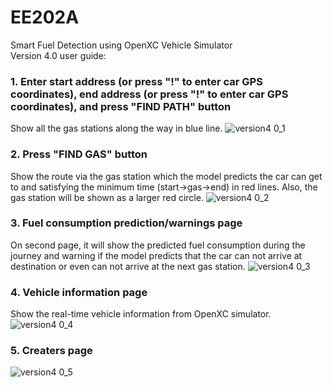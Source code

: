 # EE202A
Smart Fuel Detection using OpenXC Vehicle Simulator  
Version 4.0 user guide:  
### 1. Enter start address (or press "!" to enter car GPS coordinates), end address (or press "!" to enter car GPS coordinates), and press "FIND PATH" button  
Show all the gas stations along the way in blue line.
![version4 0_1](https://cloud.githubusercontent.com/assets/15698323/20953658/0607a1d6-bbea-11e6-930f-9ed41c70184e.jpg)
### 2. Press "FIND GAS" button
Show the route via the gas station which the model predicts the car can get to and satisfying the minimum time (start->gas->end) in red lines. Also, the gas station will be shown as a larger red circle.
![version4 0_2](https://cloud.githubusercontent.com/assets/15698323/20953659/060895dc-bbea-11e6-826a-c963a29b0fb3.jpg)
### 3. Fuel consumption prediction/warnings page
On second page, it will show the predicted fuel consumption during the journey and warning if the model predicts that the car can not arrive at destination or even can not arrive at the next gas station.
![version4 0_3](https://cloud.githubusercontent.com/assets/15698323/20953660/0609149e-bbea-11e6-8e73-83360273d7af.jpg)
### 4. Vehicle information page
Show the real-time vehicle information from OpenXC simulator.
![version4 0_4](https://cloud.githubusercontent.com/assets/15698323/20953657/060771ca-bbea-11e6-98b6-93191005135f.jpg)
### 5. Creaters page
![version4 0_5](https://cloud.githubusercontent.com/assets/15698323/20953656/06074ef2-bbea-11e6-9453-ea48ca512264.png)
